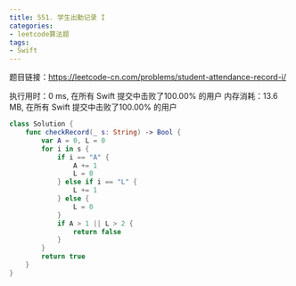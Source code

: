```yaml
---
title: 551. 学生出勤记录 I
categories:
- leetcode算法题
tags:
- Swift
---
```

题目链接：https://leetcode-cn.com/problems/student-attendance-record-i/

执行用时：0 ms, 在所有 Swift 提交中击败了100.00% 的用户
内存消耗：13.6 MB, 在所有 Swift 提交中击败了100.00% 的用户

``` swift
class Solution {
    func checkRecord(_ s: String) -> Bool {
        var A = 0, L = 0
        for i in s {
            if i == "A" {
                A += 1
                L = 0
            } else if i == "L" {
                L += 1
            } else {
                L = 0
            }
            if A > 1 || L > 2 {
                return false
            }
        }
        return true
    }
}
```